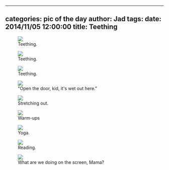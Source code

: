 
---
categories: pic of the day
author: Jad
tags: 
date: 2014/11/05 12:00:00
title: Teething
---
<p>
</p>

<figure>
<img src="/img/2014/11/05/img_20141105_120057906_medium.jpg" />
<figcaption>Teething.</figcaption>
</figure>

<figure>
<img src="/img/2014/11/05/img_20141105_115129606_medium.jpg" />
<figcaption>Teething.</figcaption>
</figure>

<figure>
<img src="/img/2014/11/05/img_20141105_115311844_medium.jpg" />
<figcaption>Teething.</figcaption>
</figure>

<figure>
<img src="/img/2014/11/05/img_20141105_120749246_medium.jpg" />
<figcaption>"Open the door, kid, it's wet out here."</figcaption>
</figure>

<figure>
<img src="/img/2014/11/05/img_20141105_111420401_medium.jpg" />
<figcaption>Stretching out.</figcaption>
</figure>

<figure>
<img src="/img/2014/11/05/img_20141105_095000805_medium.jpg" />
<figcaption>Warm-ups</figcaption>
</figure>

<figure>
<img src="/img/2014/11/05/img_20141105_111937912_medium.jpg" />
<figcaption>Yoga.</figcaption>
</figure>

<figure>
<img src="/img/2014/11/05/img_20141105_142334068_medium.jpg" />
<figcaption>Reading.</figcaption>
</figure>

<figure>
<img src="/img/2014/11/05/img_20141105_144805595_large.jpg" />
<figcaption>What are we doing on the screen, Mama?</figcaption>
</figure>
